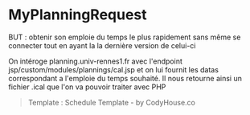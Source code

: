 # MyPlanningRequest

BUT : obtenir son emploie du temps le plus rapidement sans même se connecter tout en ayant la la dernière version de celui-ci

On intéroge planning.univ-rennes1.fr avec l'endpoint jsp/custom/modules/plannings/cal.jsp et on lui fournit les datas correspondant a l'emploie du temps souhaité. Il nous retourne ainsi un fichier .ical que l'on va pouvoir traiter avec PHP

> Template : Schedule Template - by CodyHouse.co
